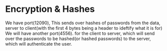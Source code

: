 # Encryption & Hashes
We have port(12090), This sends over hashes of passwords from the data, server to client(with the first 4 bytes being a header to ideftify what it is for)
We will have another port(4556). for the client to server, which will send over the passwords to be hashed(or hashed passwords) to the server, which will authenticate the user.